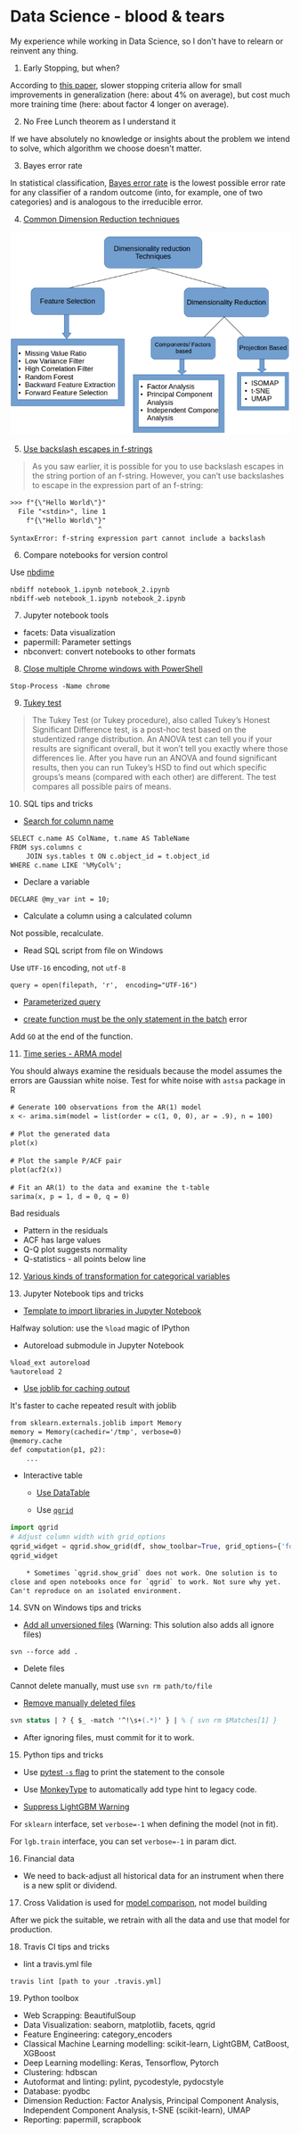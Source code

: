 # Data Science - blood & tears
My experience while working in Data Science, so I don't have to relearn or reinvent any thing.

1. Early Stopping, but when?

According to [this paper](http://page.mi.fu-berlin.de/prechelt/Biblio/stop_tricks1997.pdf), slower stopping criteria allow for small
improvements in generalization (here: about 4% on average), but cost much more training time (here: about factor 4 longer on average).

2. No Free Lunch theorem as I understand it

If we have absolutely no knowledge or insights about the problem we intend to solve, which algorithm we choose doesn't matter.

3. Bayes error rate

In statistical classification, [Bayes error rate](https://en.wikipedia.org/wiki/Bayes_error_rate) is the lowest possible error rate for any classifier of a random outcome (into, for example, one of two categories) and is analogous to the irreducible error.

4. [Common Dimension Reduction techniques](https://www.analyticsvidhya.com/blog/2018/08/dimensionality-reduction-techniques-python/)

![Dimension Reduction](image/dimension_reduction.png)

5. [Use backslash escapes in f-strings](https://realpython.com/python-f-strings/)

> As you saw earlier, it is possible for you to use backslash escapes in the string portion of an f-string. However, you can’t use backslashes to escape in the expression part of an f-string:

```
>>> f"{\"Hello World\"}"
  File "<stdin>", line 1
    f"{\"Hello World\"}"
                      ^
SyntaxError: f-string expression part cannot include a backslash
```

6. Compare notebooks for version control

Use [nbdime](https://nbdime.readthedocs.io/en/stable/#)

```
nbdiff notebook_1.ipynb notebook_2.ipynb
nbdiff-web notebook_1.ipynb notebook_2.ipynb
```

7. Jupyter notebook tools

* facets: Data visualization
* papermill: Parameter settings
* nbconvert: convert notebooks to other formats

8. [Close multiple Chrome windows with PowerShell](https://www.reddit.com/r/PowerShell/comments/5feoyx/one_liner_to_kill_chrome/)

```
Stop-Process -Name chrome
```

9. [Tukey test](https://www.statisticshowto.datasciencecentral.com/tukey-test-honest-significant-difference/)

> The Tukey Test (or Tukey procedure), also called Tukey’s Honest Significant Difference test, is a post-hoc test based on the studentized range distribution. An ANOVA test can tell you if your results are significant overall, but it won’t tell you exactly where those differences lie. After you have run an ANOVA and found significant results, then you can run Tukey’s HSD to find out which specific groups’s means (compared with each other) are different. The test compares all possible pairs of means.

10. SQL tips and tricks

* [Search for column name](https://stackoverflow.com/questions/26293085/find-all-table-names-with-column-name)

```
SELECT c.name AS ColName, t.name AS TableName
FROM sys.columns c
    JOIN sys.tables t ON c.object_id = t.object_id
WHERE c.name LIKE '%MyCol%';
```

* Declare a variable

```
DECLARE @my_var int = 10;
```

* Calculate a column using a calculated column

Not possible, recalculate.

* Read SQL script from file on Windows

Use `UTF-16` encoding, not `utf-8`

```
query = open(filepath, 'r',  encoding="UTF-16")
```

* [Parameterized query](https://stackoverflow.com/questions/43491381/pyodbc-the-sql-contains-0-parameter-markers-but-1-parameters-were-supplied-hy0)

* [create function must be the only statement in the batch](https://stackoverflow.com/questions/25002881/create-function-must-be-the-only-statement-in-the-batch) error

Add `GO` at the end of the function.

11. [Time series - ARMA model](https://www.datacamp.com/courses/arima-modeling-with-r)

You should always examine the residuals because the model assumes the errors are Gaussian white noise.
Test for white noise with `astsa` package in R

```
# Generate 100 observations from the AR(1) model
x <- arima.sim(model = list(order = c(1, 0, 0), ar = .9), n = 100) 

# Plot the generated data 
plot(x)

# Plot the sample P/ACF pair
plot(acf2(x))

# Fit an AR(1) to the data and examine the t-table
sarima(x, p = 1, d = 0, q = 0)
```

Bad residuals
* Pattern in the residuals
* ACF has large values
* Q-Q plot suggests normality
* Q-statistics - all points below line

12. [Various kinds of transformation for categorical variables](http://contrib.scikit-learn.org/categorical-encoding/index.html)

13. Jupyter Notebook tips and tricks

* [Template to import libraries in Jupyter Notebook](https://stackoverflow.com/questions/36194865/configure-a-first-cell-by-default-in-jupyter-notebooks)

Halfway solution: use the `%load` magic of IPython

* Autoreload submodule in Jupyter Notebook

```
%load_ext autoreload
%autoreload 2
```

* [Use joblib for caching output](https://hackernoon.com/10-tips-on-using-jupyter-notebook-abc0ba7028a4)

It's faster to cache repeated result with joblib

```
from sklearn.externals.joblib import Memory
memory = Memory(cachedir='/tmp', verbose=0)
@memory.cache
def computation(p1, p2):
    ...
```

* Interactive table

    * [Use DataTable](https://medium.com/@marekermk/guide-to-interactive-pandas-dataframe-representation-485acae02946)

    * Use [`qgrid`](https://github.com/quantopian/qgrid)

```python
import qgrid
# Adjust column width with grid_options
qgrid_widget = qgrid.show_grid(df, show_toolbar=True, grid_options={'forceFitColumns': False, 'defaultColumnWidth': 200})
qgrid_widget
```

        * Sometimes `qgrid.show_grid` does not work. One solution is to close and open notebooks once for `qgrid` to work. Not sure why yet. Can't reproduce on an isolated environment.

14. SVN on Windows tips and tricks

* [Add all unversioned files](https://stackoverflow.com/questions/1598968/add-all-unversioned-files-to-svn) (Warning: This solution also adds all ignore files)
```
svn --force add .
```

* Delete files

Cannot delete manually, must use `svn rm path/to/file`

* [Remove manually deleted files](https://stackoverflow.com/questions/9600382/svn-command-to-delete-all-locally-missing-files)

```ps
svn status | ? { $_ -match '^!\s+(.*)' } | % { svn rm $Matches[1] }
```

* After ignoring files, must commit for it to work.

15. Python tips and tricks

* Use [pytest `-s` flag](https://stackoverflow.com/questions/24617397/how-to-print-to-console-in-pytest) to print the statement to the console

* Use [MonkeyType](https://github.com/Instagram/MonkeyType) to automatically add type hint to legacy code.

* [Suppress LightGBM Warning](https://github.com/Microsoft/LightGBM/issues/1157)

For `sklearn` interface, set `verbose=-1` when defining the model (not in fit).

For `lgb.train` interface, you can set `verbose=-1` in param dict.

16. Financial data

*  We need to back-adjust all historical data for an instrument when there is a new split or dividend.

17. Cross Validation is used for [model comparison](https://stats.stackexchange.com/questions/52274/how-to-choose-a-predictive-model-after-k-fold-cross-validation), not model building

After we pick the suitable, we retrain with all the data and use that model for production.

18. Travis CI tips and tricks

* lint a travis.yml file

```console
travis lint [path to your .travis.yml]
```

19. Python toolbox

* Web Scrapping: BeautifulSoup
* Data Visualization: seaborn, matplotlib, facets, qgrid
* Feature Engineering: category_encoders
* Classical Machine Learning modelling: scikit-learn, LightGBM, CatBoost, XGBoost 
* Deep Learning modelling: Keras, Tensorflow, Pytorch
* Clustering: hdbscan
* Autoformat and linting: pylint, pycodestyle, pydocstyle
* Database: pyodbc
* Dimension Reduction: Factor Analysis, Principal Component Analysis, Independent Component Analysis, t-SNE (scikit-learn), UMAP
* Reporting: papermill, scrapbook
